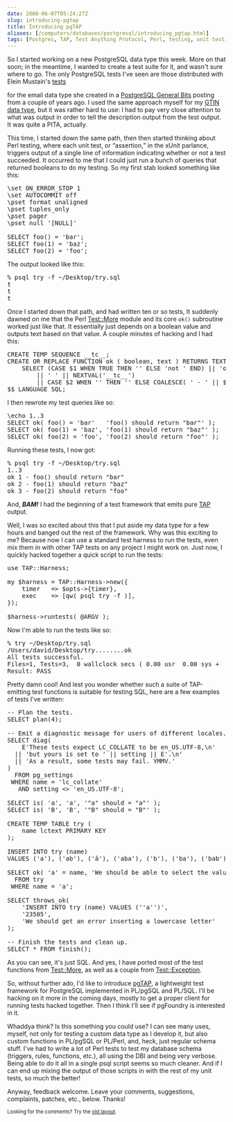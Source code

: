 ```yaml
--- 
date: 2008-06-07T05:24:27Z
slug: introducing-pgtap
title: Introducing pgTAP
aliases: [/computers/databases/postgresql/introducing_pgtap.html]
tags: [Postgres, TAP, Test Anything Protocol, Perl, testing, unit testing]
---
```


<p>So I started working on a new PostgreSQL data type this week. More on that
soon; in the meantime, I wanted to create a test suite for it, and wasn't sure
where to go. The only PostgreSQL tests I've seen are those distributed with
Elein Mustain's
<a href="http://www.varlena.com/varlena/GeneralBits/Tidbits/email_test.sql" title="Testing the email data type">tests</a>

for the email data type she created in a
<a href="http://www.varlena.com/GeneralBits/128.php" title="Base Type using Domains">PostgreSQL General Bits</a>
posting from a couple of years ago. I used the same approach myself for my <a
href="http://pgfoundry.org/projects/gtin/" title="GTIN data type project
info">GTIN data type</a>, but it was rather hard to use: I had to pay very close
attention to what was output in order to tell the description output from the
test output. It was quite a PITA, actually.</p>

<p>This time, I started down the same path, then then started thinking about
Perl testing, where each unit test, or <q>assertion,</q> in the xUnit
parlance, triggers output of a single line of information indicating whether
or not a test succeeded. It occurred to me that I could just run a bunch of
queries that returned booleans to do my testing. So my first stab looked
something like this:</p>

<pre>
\set ON_ERROR_STOP 1
\set AUTOCOMMIT off
\pset format unaligned
\pset tuples_only
\pset pager
\pset null &#x0027;[NULL]&#x0027;

SELECT foo() = &#x0027;bar&#x0027;;
SELECT foo(1) = &#x0027;baz&#x0027;;
SELECT foo(2) = &#x0027;foo&#x0027;;
</pre>

<p>The output looked like this:</p>

<pre>
% psql try -f ~/Desktop/try.sql
t
t
t
</pre>

<p>Once I started down that path, and had written ten or so tests, It suddenly
dawned on me that the Perl
<a href="http://search.cpan.org/perldoc?Test::More" title="Test::More on CPAN">Test::More</a>
module and its core <code>ok()</code> subroutine worked just like that. It
essentially just depends on a boolean value and outputs text based on that
value. A couple minutes of hacking and I had this:</p>

<pre>
CREATE TEMP SEQUENCE __tc__;
CREATE OR REPLACE FUNCTION ok ( boolean, text ) RETURNS TEXT AS $$
    SELECT (CASE $1 WHEN TRUE THEN &#x0027;&#x0027; ELSE &#x0027;not &#x0027; END) || &#x0027;ok&#x0027;
        || &#x0027; &#x0027; || NEXTVAL(&#x0027;__tc__&#x0027;)
        || CASE $2 WHEN &#x0027;&#x0027; THEN &#x0027;&#x0027; ELSE COALESCE( &#x0027; - &#x0027; || $2, &#x0027;&#x0027; ) END;
$$ LANGUAGE SQL;
</pre>

<p>I then rewrote my test queries like so:</p>

<pre>
\echo 1..3
SELECT ok( foo() = &#x0027;bar&#x0027;   &#x0027;foo() should return &quot;bar&quot;&#x0027; );
SELECT ok( foo(1) = &#x0027;baz&#x0027;, &#x0027;foo(1) should return &quot;baz&quot;&#x0027; );
SELECT ok( foo(2) = &#x0027;foo&#x0027;, &#x0027;foo(2) should return &quot;foo&quot;&#x0027; );
</pre>

<p>Running these tests, I now got:</p>

<pre>
% psql try -f ~/Desktop/try.sql
1..3
ok 1 - foo() should return &quot;bar&quot;
ok 2 - foo(1) should return &quot;baz&quot;
ok 3 - foo(2) should return &quot;foo&quot;
</pre>

<p>And, <strong><em>BAM!</em></strong> I had the beginning of a test framework
that emits pure <a href="http://testanything.org/" title="Test Anything Protocol">TAP</a>
output.</p>

<p>Well, I was so excited about this that I put aside my data type for a few
hours and banged out the rest of the framework. Why was this exciting to me?
Because now I can use a standard test harness to run the tests, even mix them
in with other TAP tests on any project I might work on. Just now, I quickly
hacked together a quick script to run the tests:</p>

<pre>
use TAP::Harness;

my $harness = TAP::Harness->new({
    timer   => $opts->{timer},
    exec    => [qw( psql try -f )],
});

$harness->runtests( @ARGV );
</pre>

<p>Now I'm able to run the tests like so:</p>

<pre>
% try ~/Desktop/try.sql        
/Users/david/Desktop/try........ok   
All tests successful.
Files=1, Tests=3,  0 wallclock secs ( 0.00 usr  0.00 sys +  0.01 cusr  0.00 csys =  0.01 CPU)
Result: PASS
</pre>

<p>Pretty damn cool! And lest you wonder whether such a suite of TAP-emitting
test functions is suitable for testing SQL, here are a few examples of tests
I've written:</p>

<pre>
&#x002d;&#x002d; Plan the tests.
SELECT plan(4);

&#x002d;&#x002d; Emit a diagnostic message for users of different locales.
SELECT diag(
    E&#x0027;These tests expect LC_COLLATE to be en_US.UTF-8,\n&#x0027;
  || &#x0027;but yours is set to &#x0027; || setting || E&#x0027;.\n&#x0027;
  || &#x0027;As a result, some tests may fail. YMMV.&#x0027;
)
  FROM pg_settings
 WHERE name = &#x0027;lc_collate&#x0027;
   AND setting &lt;&gt; &#x0027;en_US.UTF-8&#x0027;;

SELECT is( &#x0027;a&#x0027;, &#x0027;a&#x0027;, &#x0027;&quot;a&quot; should = &quot;a&quot;&#x0027; );
SELECT is( &#x0027;B&#x0027;, &#x0027;B&#x0027;, &#x0027;&quot;B&quot; should = &quot;B&quot;&#x0027; );

CREATE TEMP TABLE try (
    name lctext PRIMARY KEY
);

INSERT INTO try (name)
VALUES (&#x0027;a&#x0027;), (&#x0027;ab&#x0027;), (&#x0027;â&#x0027;), (&#x0027;aba&#x0027;), (&#x0027;b&#x0027;), (&#x0027;ba&#x0027;), (&#x0027;bab&#x0027;), (&#x0027;AZ&#x0027;);

SELECT ok( &#x0027;a&#x0027; = name, &#x0027;We should be able to select the value&#x0027; )
  FROM try
 WHERE name = &#x0027;a&#x0027;;

SELECT throws_ok(
    &#x0027;INSERT INTO try (name) VALUES (&#x0027;&#x0027;a&#x0027;&#x0027;)&#x0027;,
    &#x0027;23505&#x0027;,
    &#x0027;We should get an error inserting a lowercase letter&#x0027;
);

&#x002d;&#x002d; Finish the tests and clean up.
SELECT * FROM finish();
</pre>

<p>As you can see, it's just SQL. And yes, I have ported most of the test
functions from <a href="http://search.cpan.org/perldoc?Test::More" title="Test::More on CPAN">Test::More</a>, as well as a couple
from <a href="http://search.cpan.org/perldoc?Test::Exception" title="Test::Exception on CPAN">Test::Exception</a>.</p>

<p>So, without further ado, I'd like to introduce
<a href="https://svn.kineticode.com/pgtap/trunk" title="pgTAP Subversion repository">pgTAP</a>, a lightweight test framework for PostgreSQL implemented
in PL/pgSQL and PL/SQL. I'll be hacking on it more in the coming days, mostly
to get a proper client for running tests hacked together. Then I think I'll
see if pgFoundry is interested in it.</p>

<p>Whaddya think? Is this something you could use? I can see many uses,
myself, not only for testing a custom data type as I develop it, but also
custom functions in PL/pgSQL or PL/Perl, and, heck, just regular schema stuff.
I've had to write a lot of Perl tests to test my database schema (triggers,
rules, functions, etc.), all using the DBI and being very verbose. Being able
to do it all in a single psql script seems so much cleaner. And if I can end
up mixing the output of those scripts in with the rest of my unit tests,
so much the better!</p>

<p>Anyway, feedback welcome. Leave your comments, suggestions, complaints,
patches, etc., below. Thanks!</p>



<p class="past"><small>Looking for the comments? Try the <a rel="nofollow" href="//past.justatheory.com/computers/databases/postgresql/introducing_pgtap.html">old layout</a>.</small></p>


